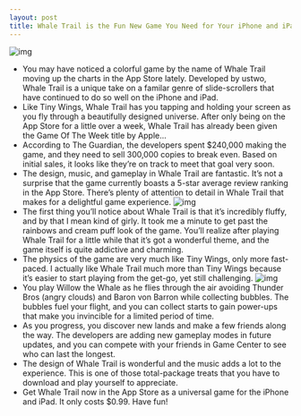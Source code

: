 ```yaml
---
layout: post
title: Whale Trail is the Fun New Game You Need for Your iPhone and iPad
---
```

![img](http://media.idownloadblog.com/wp-content/uploads/2011/10/IMG_0103-e1319905653643.png)
* You may have noticed a colorful game by the name of Whale Trail moving up the charts in the App Store lately. Developed by ustwo, Whale Trail is a unique take on a familar genre of slide-scrollers that have continued to do so well on the iPhone and iPad.
* Like Tiny Wings, Whale Trail has you tapping and holding your screen as you fly through a beautifully designed universe. After only being on the App Store for a little over a week, Whale Trail has already been given the Game Of The Week title by Apple…
* According to The Guardian, the developers spent $240,000 making the game, and they need to sell 300,000 copies to break even. Based on initial sales, it looks like they’re on track to meet that goal very soon.
* The design, music, and gameplay in Whale Trail are fantastic. It’s not a surprise that the game currently boasts a 5-star average review ranking in the App Store. There’s plenty of attention to detail in Whale Trail that makes for a delightful game experience.
![img](http://media.idownloadblog.com/wp-content/uploads/2011/10/IMG_0105-e1319905681514.png)
* The first thing you’ll notice about Whale Trail is that it’s incredibly fluffy, and by that I mean kind of girly. It took me a minute to get past the rainbows and cream puff look of the game. You’ll realize after playing Whale Trail for a little while that it’s got a wonderful theme, and the game itself is quite addictive and charming.
* The physics of the game are very much like Tiny Wings, only more fast-paced. I actually like Whale Trail much more than Tiny Wings because it’s easier to start playing from the get-go, yet still challenging.
![img](http://media.idownloadblog.com/wp-content/uploads/2011/10/IMG_0104-e1319905715394.png)
* You play Willow the Whale as he flies through the air avoiding Thunder Bros (angry clouds) and Baron von Barron while collecting bubbles. The bubbles fuel your flight, and you can collect starts to gain power-ups that make you invincible for a limited period of time.
* As you progress, you discover new lands and make a few friends along the way. The developers are adding new gameplay modes in future updates, and you can compete with your friends in Game Center to see who can last the longest.
* The design of Whale Trail is wonderful and the music adds a lot to the experience. This is one of those total-package treats that you have to download and play yourself to appreciate.
* Get Whale Trail now in the App Store as a universal game for the iPhone and iPad. It only costs $0.99. Have fun!


